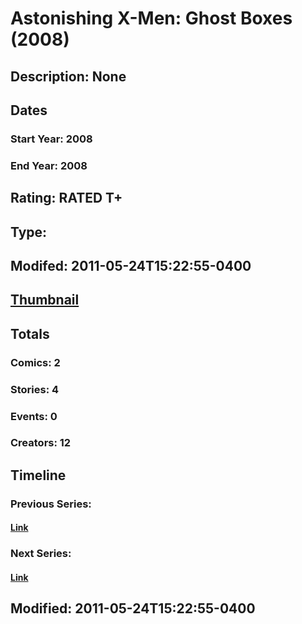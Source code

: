 # Astonishing X-Men: Ghost Boxes (2008)
## Description: None
## Dates
### Start Year: 2008
### End Year: 2008
## Rating: RATED T+
## Type: 
## Modifed: 2011-05-24T15:22:55-0400
## [Thumbnail](http://i.annihil.us/u/prod/marvel/i/mg/f/40/4bb3fbc6eb871.jpg)
## Totals
### Comics: 2
### Stories: 4
### Events: 0
### Creators: 12
## Timeline
### Previous Series: 
#### [Link]()
### Next Series: 
#### [Link]()
## Modified: 2011-05-24T15:22:55-0400